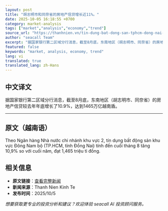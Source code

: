 ```yaml
---
layout: post
title: "胡志明市和同奈省的房地产信贷增长近11%。"
date: 2025-10-05 16:18:55 +0700
category: market-analysis
tags: ["market","analysis","economy","trend"]
source_url: "https://thanhnien.vn/tin-dung-bat-dong-san-tphcm-dong-nai-tang-gan-11-185251005165953145.htm"
author: "seacall Team"
excerpt: "据国家银行第二区域分行消息，截至8月底，东南地区（胡志明市、同奈省）的房地产信贷较去年年底增长了10.9%，达到1465万亿越南盾。..."
featured: false
keywords: "market, analysis, economy, trend"
lang: vi
translated: true
translated_lang: zh-Hans
---
```


## 中文译文

据国家银行第二区域分行消息，截至8月底，东南地区（胡志明市、同奈省）的房地产信贷较去年年底增长了10.9%，达到1465万亿越南盾。

---

## 原文（越南语）

Theo Ng&acirc;n h&agrave;ng Nh&agrave; nước chi nh&aacute;nh khu vực 2, t&iacute;n dụng bất động sản khu vực Đ&ocirc;ng Nam bộ (TP.HCM, tỉnh Đồng Nai) t&iacute;nh đến cuối th&aacute;ng 8 tăng 10,9% so với cuối năm, đạt 1,465 triệu tỉ đồng.

## 相关信息

- **原文链接**：[查看完整新闻](https://thanhnien.vn/tin-dung-bat-dong-san-tphcm-dong-nai-tang-gan-11-185251005165953145.htm)
- **新闻来源**：Thanh Nien Kinh Te
- **发布时间**：2025/10/5

*想要获取更专业的投资分析和建议？欢迎体验 seacall AI 投资顾问服务。*